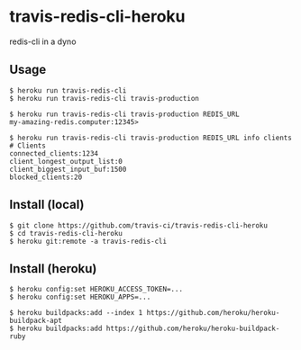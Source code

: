 # travis-redis-cli-heroku

redis-cli in a dyno

## Usage

    $ heroku run travis-redis-cli
    $ heroku run travis-redis-cli travis-production

    $ heroku run travis-redis-cli travis-production REDIS_URL
    my-amazing-redis.computer:12345>
    
    $ heroku run travis-redis-cli travis-production REDIS_URL info clients
    # Clients
    connected_clients:1234
    client_longest_output_list:0
    client_biggest_input_buf:1500
    blocked_clients:20

## Install (local)

    $ git clone https://github.com/travis-ci/travis-redis-cli-heroku
    $ cd travis-redis-cli-heroku
    $ heroku git:remote -a travis-redis-cli

## Install (heroku)

    $ heroku config:set HEROKU_ACCESS_TOKEN=...
    $ heroku config:set HEROKU_APPS=...

    $ heroku buildpacks:add --index 1 https://github.com/heroku/heroku-buildpack-apt
    $ heroku buildpacks:add https://github.com/heroku/heroku-buildpack-ruby
